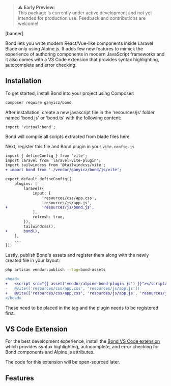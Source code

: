 > ⚠️ **Early Preview:**  
> This package is currently under active development and not yet intended for production use. Feedback and contributions are welcome!

[banner]

Bond lets you write modern React/Vue-like components inside Laravel Blade only using Alpine.js. It adds few new features to mimick the experience of authoring components in modern JavaScript frameworks and it also comes with a VS Code extension that provides syntax highlighting, autocomplete and error checking.

## Installation

To get started, install Bond into your project using Composer:

```bash
composer require ganyicz/bond
```

After installation, create a new javascript file in the 'resources/js' folder named 'bond.js' or 'bond.ts' with the following content:

```
import 'virtual:bond';
```

Bond will compile all scripts extracted from blade files here.

Next, register this file and Bond plugin in your `vite.config.js`

```diff
import { defineConfig } from 'vite';
import laravel from 'laravel-vite-plugin';
import tailwindcss from '@tailwindcss/vite';
+ import bond from './vendor/ganyicz/bond/js/vite';

export default defineConfig({
    plugins: [
        laravel({
            input: [
                'resources/css/app.css',
                'resources/js/app.js',
+               'resources/js/bond.js',
            ],
            refresh: true,
        }),
        tailwindcss(),
+       bond(),
    ],
    ...
});
```

Lastly, publish Bond's assets and register them along with the newly created file in your layout:

```bash
php artisan vendor:publish --tag=bond-assets
```

```diff
<head>
+   <script src="{{ asset('vendor/alpine-bond-plugin.js') }}"></script>
-   @vite(['resources/css/app.css', 'resources/js/app.js'])
+   @vite(['resources/css/app.css', 'resources/js/app.js', 'resources/js/bond.js'])
</head>
```

These need to be placed in the <head> tag and the plugin needs to be registered first.

## VS Code Extension

For the best development experience, install the [Bond VS Code extension](https://marketplace.visualstudio.com/items?itemName=ganyicz.bond) which provides syntax highlighting, autocomplete, and error checking for Bond components and Alpine.js attributes.

The code for this extension will be open-sourced later.

## Features

### <script setup>

The `<script setup>` tag allows you to write your Blade components with a clear separation of javascript logic. The code inside will be extracted and bundled into a single file using Vite.

The component will be mounted on the element where you put `{{ $attributes }}`, this will most commonly be your parent element. This step is required to initialize the component and bind it's logic to the DOM element.

> [!IMPORTANT]
> Components with `<script setup>` tag are isolated and do not have access to the outside scope. This is by design to prevent unexpected behavior. If you need to pass data into the component you can use props or slots.

### Props

Props are used to pass reactive data into the component from the outside. They are defined in the `mount` function's callback parameter using a type annotation. This allows you to specify the expected structure of the props and also get type checking and autocompletion in your IDE.

```html
<script setup>
    mount((props: {
        step: number,
        min?: number,
        max?: number
    }) => ({
        ...
    }))
</script>
```

The `props` object can be any valid TypeScript structure. You can even import types from other files:

```html
<script setup>
    import { TodoItem } from '@/types'

    mount((props: {
        item: TodoItem
    }) => ({
        ...
    }))
</script>
```

Once defined, you can pass props to it by prefixing the prop name with `x-`:

```html
<x-number-input x-step="outer" />
```

In addition to passing variables, you can also pass static values, like numbers, strings or functions: 

```html
<x-number-input
    x-step="0.1"
    x-format="'9.99'"
    x-onincrement="() => console.log('incremented')"
/>
```

You can pass any Alpine.js variable from the outside scope, including Livewire properties. This is particulary useful when using the `$wire` object, allowing you to write components with optimistic UI updates without triggering a server request.

```html
<x-number-input x-step="$wire.precision">
```

### Slots

Since every Bond component is isolated, using data from outside scope doesn't work by design. This also applies to Blade slots because in the final html structure, the slot content will be a descendant of the Bond component.

This might be unexpected when you have a component like this:

```html
<div x-data="{ message: 'You have exceeded your quota' }">
    <x-alert>
        <span x-text="message"></span> <!-- message is undefined -->
    </x-alert>
</div>
```

To enable the expected behavior, wrap the slot with an element that has an `x-slot` directive. This will reset the scope back to the parent element, allowing you to use Blade slots as expected.

```html
<script setup>
    ...
</script>

<div {{ $attributes }}>
    <div x-slot>{{ $slot }}</div>
</div>
```

> [!IMPORTANT]
> Any attributes on an element with x-slot will already have the outside scope, not just the elements inside that element.
 
### Else statement

Alpine doesn't currently support else statement which makes it difficult to build dynamic templates. Bond adds a _partial_ support for it. The limitation is that the template with `x-else` directive needs to be inside the parent template.

```html
<template x-if="active">
    Your subscription is active
    <template x-else>
        Your subscription has expired
    </template>
</template>
```

This will be later fixed by introducing a [custom syntax for control statements](#control-statement-tags) which will look like this:

```html
<!-- This is NOT yet supported -->

<if {active}>
    Your subscription is active
<else>
    Your subscription has expired
</if>
```

### Imports

Since all `<script setup>` tags will get compiled with Vite, you can use all the features you would normally use in a javascript file. All packages installed in your package.json will be available here. You can import npm modules, local files, types or even raw file contents. 

```html
<script setup>
    import { twMerge } from 'tailwind-merge'
    import { createTodo } from '@/todo'
    import type { TodoItem } from '@/types'
    import check from '@resources/img/icons/check.svg?raw'
</script>
```

### Icons

Using dynamic icons in Alpine.js can be challenging. Usually you would first render all icons and then dynamically show/hide them using `x-show`. With Bond, you can import svgs into your bundle and render them using the `x-html` attribute.

```html
<script setup>
    import check from '@resources/img/icons/check.svg?raw'

    mount(() => ({
        icons: {check}
    }))
</script>

<div {{ $attributes }}>
    <span x-html="icons.check"></span>
</div>
```

This will be replaced by a more streamlined solution in the future versions.

### TypeScript

Bond takes advantage of TypeScript to provide a terse syntax for defining props and also to power the IDE features like autocomplete and error checking. By default Bond doesn't use the `strict` mode, allowing you to only use types where you need them and avoid a lot of boilerplate.

Opting out of TypeScript might become an option in the near future however since the strict mode is turned off by default, you can simply write javascript as you would normally without any extra errors.

Enabling strict mode is currently not possible but will be added soon.

> [!IMPORTANT]
> Typescript syntax is only supported inside `<script setup>` tags. Since Alpine expressions are not bundled, using TypeScript in them would cause a syntax error in the browser. (This might be revisited in near future)

#### Adding types to properties

When a property is not initialized immediately, you can use TypeScript's `as` keyword to add types to your component's state.

```html
<script setup>
    mount(() => ({
        value: null as number | null,
    }))
</script>
```

In this example, the `value` property is explicitly typed as `number | null`, making it clear that it can hold a number. This helps prevent type errors and improves autocompletion in your editor.

### Roadmap

The following features are planned for future versions of Bond but are not yet implemented or finalized. Please provide feedback on these features if you have any suggestions or ideas or create a PR to implement them.

#### Attribute syntax

In future versions of Bond, you will be able to use a JSX-like syntax for attributes. This provides visual separation from regular attributes and consistent syntax with control statements and interpolation. This feature will be optional.

```html
<!-- This is NOT yet supported -->

<input
    model={value}
    onchange={() => console.log($el.value)}
    disabled={value < 0}
    class=({
        'bg-gray-200': value < 0,
        'bg-blue-500': value >= 0
    })
>
```

This would be the equivalent of writing:

```html
<input
    x-model="value"
    x-on:change="() => console.log($el.value)"
    x-bind:disabled="value < 0"
    x-bind:class="{
        'bg-gray-200': value < 0,
        'bg-blue-500': value >= 0
    }"
>
```

#### Control statement tags

Writing control statements in Alpine requires you to wrap your elements in a `<template>` tag. This is verbose and makes for less readable code. In future versions, Bond will come with a custom syntax that will be compiled into standard Alpine.js code.

```html
<!-- This is NOT yet supported -->

<if {active}>
    Your subscription is active
<else>
    Your subscription has expired
</if>

<for {account in accounts}>
    ...
</for>
```

This would simply compile to:

```html
<template x-if="active">
    <template x-else>
    </template>
</template>

<template x-for="account in accounts">
</template>
```

#### Interpolation

One of the most common patterns in frontend frameworks like is dynamically rendering values inside HTML. Bond will support this using a custom `x-template` directive that will parse the inner HTML at runtime and replace variables wrapped in single curly braces `{}` with their values.

```html
<!-- This is NOT yet supported -->

<div x-template>Hello, {name}</div>
```

#### Cross-file Intellisense (VS Code)

In future versions, the Bond VS Code extension will provide autocomplete and type checking for props passed in from outside of the component, ensuring type safety across files.

#### Common error diagnostics (VS Code)

The Bond VS Code extension will include diagnostics for common errors in Alpine.js attributes, such as missing key in a for loop, one root root element per template tag and more.

#### Blade improvements

Although this package is mainly focused on augmenting Alpine.js, there are few Blade-specific features that would be useful in the context of writing complex frontends. Namely, improving the modularity and organization:

**Multiple components per file**

```html
<!-- This is NOT yet supported -->
@export
<div>...</div>
@export('title')
<h3>...</h3>
@export('header)
<div>...</div>
@endexport
```

**Imports and aliases**

```html
<!-- This is NOT yet supported -->
@import('app::checkout.summary', 'summary')

<x-summary>
    <x-summary.header>
        <x-summary.title>Summary</x-summary.title>
    </x-summary.header>
</x-summary>
```

```html
<!-- This is NOT yet supported -->
@import('app::checkout.summary')

<x-header>
    <x-title>Summary</x-title>
</x-header>
```
